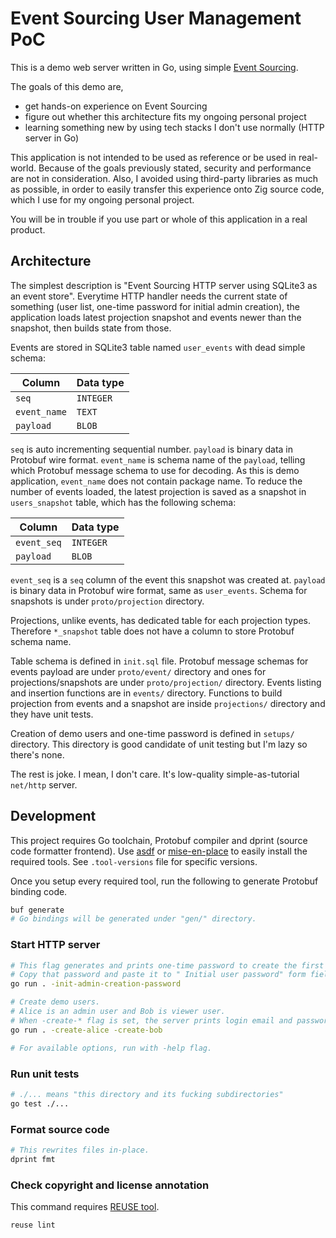 <!--
Copyright 2025 Shota FUJI

This source code is licensed under Zero-Clause BSD License.
You can find a copy of the Zero-Clause BSD License at LICENSES/0BSD.txt
You may also obtain a copy of the Zero-Clause BSD License at
<https://opensource.org/license/0bsd>

SPDX-License-Identifier: 0BSD
-->

# Event Sourcing User Management PoC

This is a demo web server written in Go, using simple [Event Sourcing](https://martinfowler.com/eaaDev/EventSourcing.html).

The goals of this demo are,

- get hands-on experience on Event Sourcing
- figure out whether this architecture fits my ongoing personal project
- learning something new by using tech stacks I don't use normally (HTTP server in Go)

This application is not intended to be used as reference or be used in real-world.
Because of the goals previously stated, security and performance are not in consideration.
Also, I avoided using third-party libraries as much as possible, in order to easily transfer this experience onto Zig source code, which I use for my ongoing personal project.

You will be in trouble if you use part or whole of this application in a real product.

## Architecture

The simplest description is "Event Sourcing HTTP server using SQLite3 as an event store".
Everytime HTTP handler needs the current state of something (user list, one-time password for initial admin creation), the application loads latest projection snapshot and events newer than the snapshot, then builds state from those.

Events are stored in SQLite3 table named `user_events` with dead simple schema:

| Column       | Data type |
| ------------ | --------- |
| `seq`        | `INTEGER` |
| `event_name` | `TEXT`    |
| `payload`    | `BLOB`    |

`seq` is auto incrementing sequential number.
`payload` is binary data in Protobuf wire format.
`event_name` is schema name of the `payload`, telling which Protobuf message schema to use for decoding.
As this is demo application, `event_name` does not contain package name.
To reduce the number of events loaded, the latest projection is saved as a snapshot in `users_snapshot` table, which has the following schema:

| Column      | Data type |
| ----------- | --------- |
| `event_seq` | `INTEGER` |
| `payload`   | `BLOB`    |

`event_seq` is a `seq` column of the event this snapshot was created at.
`payload` is binary data in Protobuf wire format, same as `user_events`.
Schema for snapshots is under `proto/projection` directory.

Projections, unlike events, has dedicated table for each projection types.
Therefore `*_snapshot` table does not have a column to store Protobuf schema name.

Table schema is defined in `init.sql` file.
Protobuf message schemas for events payload are under `proto/event/` directory and ones for projections/snapshots are under `proto/projection/` directory.
Events listing and insertion functions are in `events/` directory.
Functions to build projection from events and a snapshot are inside `projections/` directory and they have unit tests.

Creation of demo users and one-time password is defined in `setups/` directory.
This directory is good candidate of unit testing but I'm lazy so there's none.

The rest is joke. I mean, I don't care. It's low-quality simple-as-tutorial `net/http` server.

## Development

This project requires Go toolchain, Protobuf compiler and dprint (source code formatter frontend).
Use [asdf](https://asdf-vm.com/) or [mise-en-place](https://mise.jdx.dev/) to easily install the required tools.
See `.tool-versions` file for specific versions.

Once you setup every required tool, run the following to generate Protobuf binding code.

```sh
buf generate
# Go bindings will be generated under "gen/" directory.
```

### Start HTTP server

```sh
# This flag generates and prints one-time password to create the first admin user.
# Copy that password and paste it to " Initial user password" form field in browser.
go run . -init-admin-creation-password

# Create demo users.
# Alice is an admin user and Bob is viewer user.
# When -create-* flag is set, the server prints login email and password to terminal.
go run . -create-alice -create-bob

# For available options, run with -help flag.
```

### Run unit tests

```sh
# ./... means "this directory and its fucking subdirectories"
go test ./...
```

### Format source code

```sh
# This rewrites files in-place.
dprint fmt
```

### Check copyright and license annotation

This command requires [REUSE tool](https://github.com/fsfe/reuse-tool).

```sh
reuse lint
```
